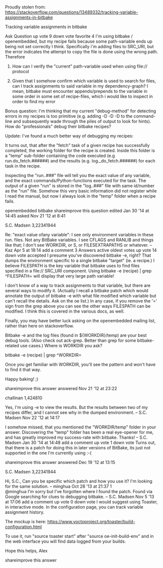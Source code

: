 Proudly stolen from:
https://stackoverflow.com/questions/13489332/tracking-variable-assignments-in-bitbake


Tracking variable assignments in bitbake

Ask Question
up vote
9
down vote
favorite
4
I'm using bitbake / openembedded, but my recipe fails because some path-variable ends up being not set correctly I think. Specifically i'm adding files to SRC_URI, but the error indicates the attempt to copy the file is done using the wrong path. Therefore

1) How can I verify the "current" path-variable used when using file:// protocol

2) Given that I somehow confirm which variable is used to search for files, can I track assignments to said variable in my dependency-graph? I mean, bitbake must encounter appends/prepends to the variable in some order in some set of recipe-files, which i would like to inspect in order to find my error

Bonus question: I'm thinking that my current "debug-method" for detecting errors in my recipes is too primitive (e.g. adding -D -D -D to the command-line and subsequently wade through the piles of output to look for hints). How do "professionals" debug their bitbake recipes?

Update: I've found a much better way of debugging my recipes:

It turns out, that after the "fetch" task of a given recipe has successfully completed, the working folder for the recipe is created. Inside this folder is a "temp" sub-folder containing the code executed (e.g run.do_fetch.######) and the results (e.g. log._do_fetch.######) for each task in the recipe.

Inspecting the "run..###" file will tell you the exact value of any variable, and the exact commands/Python-functions executed for the task. The output of a given "run" is stored in the "log..###" file with same id/number as the "run" file. Somehow this very basic information did not register while I read the manual, but now I always look in the "temp" folder when a recipe fails.

openembedded bitbake
shareimprove this question
edited Jan 30 '14 at 14:45
asked Nov 21 '12 at 8:41

S.C. Madsen
3,22341944

Re: "exact value ofany variable": I see only environment variables in these run. files. Not any BitBake variables. I see CFLAGS and RANLIB and things like that; I don't see WORKDIR, or S, or FILESEXTRAPATHS or whatever. – Kaz Apr 5 at 18:14
add a comment
3 Answers
active oldest votes
up vote
14
down vote
accepted
I presume you've discovered bitbake -e, right? That dumps the environment specific to a single bitbake "target" (ie. a recipe.) I believe FILESPATH is the key variable that bitbake uses to find files specified in a file:// SRC_URI component. Using bitbake -e (recipe) | grep ^FILESPATH= will display that very large path variable!

I don't know of a way to track assignments to that variable, but there are several ways to modify it. (Actually I recall a bitbake patch which would annotate the output of bitbake -e with what file modified which variable but can't recall the details. Ask on the oe list.) In any case, if you remove the '=' sign from the grep above you can see the other ways FILESPATH can be modified. I think this is covered in the various docs, as well.

Finally, you may have better luck asking on the openembedded mailing list, rather than here on stackoverflow.

Bitbake -e and the log files (found in ${WORKDIR}/temp) are your best debug tools. (Also check out ack-grep. Better than grep for some bitbake-related use cases.) Where is WORKDIR you ask?

bitbake -e (recipe) | grep ^WORKDIR=

Once you get familiar with WORKDIR, you'll see the pattern and won't have to find it that way.

Happy baking! ;)

shareimprove this answer
answered Nov 21 '12 at 23:22

challinan
1,424810

Yes, I'm using -e to view the results. But the results between two of my recipes differ, and I cannot see why in the dumped environment. – S.C. Madsen Nov 22 '12 at 14:17

I somehow missed, that you mentioned the "WORKDIR/temp" folder in your answer. Discovering the "temp" folder has been a real eye-opener for me, and has greatly improved my success-rate with bitbake. Thanks! – S.C. Madsen Jan 30 '14 at 14:48
add a comment
up vote
1
down vote
Turns out, that there is a patch for doing this in later versions of BitBake, its just not supported in the one I'm currently using :-(

shareimprove this answer
answered Dec 19 '12 at 13:15

S.C. Madsen
3,22341944

Hi, S.C., Can you be specific which patch and how you use it? I'm looking for the same solution. – minghua Oct 28 '13 at 21:37
1	 	
@minghua I'm sorry but I've forgotten where I found the patch. Found via Google searching for clues to debugging bitbake. – S.C. Madsen Nov 5 '13 at 17:06
add a comment
up vote
0
down vote
I would suggest using Toaster, in interactive mode. In the configuration page, you can track variable assignment history.

The mockup is here: https://www.yoctoproject.org/toaster/build-configuration.html

To use it, run "source toaster start" after "source oe-init-build-env" and in the web interface you will find data logged from your builds.

Hope this helps, Alex

shareimprove this answer